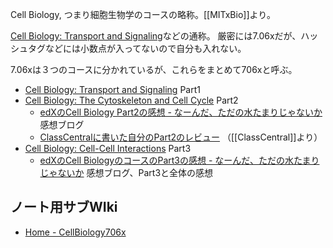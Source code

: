 Cell Biology, つまり細胞生物学のコースの略称。[[MITxBio]]より。

[Cell Biology: Transport and Signaling](https://www.edx.org/course/cell-biology-transport)などの通称。 厳密には7.06xだが、ハッシュタグなどには小数点が入ってないので自分も入れない。

7.06xは３つのコースに分かれているが、これらをまとめて706xと呼ぶ。

- [Cell Biology: Transport and Signaling](https://www.edx.org/course/cell-biology-transport) Part1
- [Cell Biology: The Cytoskeleton and Cell Cycle](https://www.edx.org/course/cell-biology-2) Part2
   - [edXのCell Biology Part2の感想 - なーんだ、ただの水たまりじゃないか](https://karino2.github.io/2022/05/19/cell_biology_part2_finish.html) 感想ブログ
  - [ClassCentralに書いた自分のPart2のレビュー](https://www.classcentral.com/course/cell-biology-2-22832?review-id=196149) （[[ClassCentral]]より）
- [Cell Biology: Cell-Cell Interactions](https://www.edx.org/course/cell-biology-3) Part3
  - [edXのCell BiologyのコースのPart3の感想 - なーんだ、ただの水たまりじゃないか](https://karino2.github.io/2022/07/10/cell_biology_part3_finish.html) 感想ブログ、Part3と全体の感想

## ノート用サブWIki

- [Home - CellBiology706x](https://karino2.github.io/SubWiki/CellBiology706x/Home)
